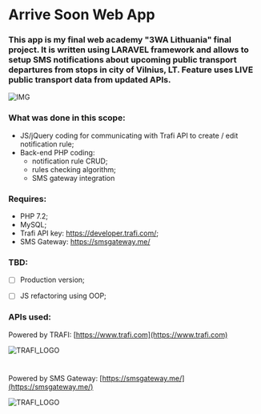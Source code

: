 # Arrive Soon Web App
### This app is my final web academy "3WA Lithuania" final project. It is written using LARAVEL framework and allows to setup SMS notifications about upcoming public transport departures from stops in city of Vilnius, LT. Feature uses LIVE public transport data from updated APIs.

![IMG](http://i66.tinypic.com/9i67me.jpg)

### What was done in this scope:
* JS/jQuery coding for communicating with Trafi API to create / edit notification rule;
* Back-end PHP coding:
	* notification rule CRUD;
	* rules checking algorithm;
	* SMS gateway integration

### Requires:
* PHP 7.2;
* MySQL;
* Trafi API key: https://developer.trafi.com/;
* SMS Gateway: https://smsgateway.me/

### TBD:
- [ ] Production version;
- [ ] JS refactoring using OOP;


### APIs used:
Powered by TRAFI: [https://www.trafi.com](https://www.trafi.com)

![TRAFI_LOGO](https://uploads-ssl.webflow.com/59b979e35daa830001026d41/59b979e35daa830001026d48_Logo.svg)
#
Powered by SMS Gateway: [https://smsgateway.me/](https://smsgateway.me/)

![TRAFI_LOGO](https://www.programmableweb.com/sites/default/files/styles/article_profile_150x150/public/SMS%20Gateway%20API.jpg?itok=CLgLyNu1)
